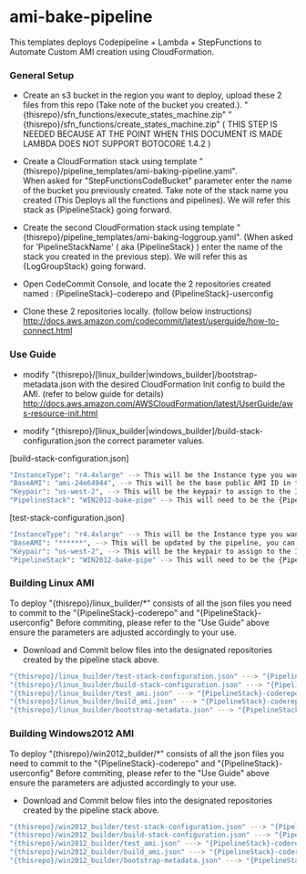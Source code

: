 # ami-bake-pipeline
This templates deploys Codepipeline + Lambda + StepFunctions to Automate Custom AMI creation using CloudFormation.

### General Setup 
* Create an s3 bucket in the region you want to deploy, upload these 2 files from this repo (Take note of the bucket you created.). 
"{thisrepo}/sfn_functions/execute_states_machine.zip"
"{thisrepo}/sfn_functions/create_states_machine.zip"
( THIS STEP IS NEEDED BECAUSE AT THE POINT WHEN THIS DOCUMENT IS MADE LAMBDA DOES NOT SUPPORT BOTOCORE 1.4.2 )


* Create a CloudFormation stack using template "{thisrepo}/pipeline_templates/ami-baking-pipeline.yaml".  
When asked for "StepFunctionsCodeBucket" parameter enter the name of the bucket you previously created.
Take note of the stack name you created (This Deploys all the functions and pipelines). 
We will refer this stack as {PipelineStack} going forward.

* Create the second CloudFormation stack using template "{thisrepo}/pipeline_templates/ami-baking-loggroup.yaml". 
(When asked for 'PipelineStackName' ( aka {PipelineStack} ) enter the name of the stack you created in the previous step).
We will refer this as {LogGroupStack} going forward.

* Open CodeCommit Console, and locate the 2 repositories created named :
{PipelineStack}-coderepo and {PipelineStack}-userconfig

* Clone these 2 repositories locally. (follow below instructions)
http://docs.aws.amazon.com/codecommit/latest/userguide/how-to-connect.html

### Use Guide
* modify "{thisrepo}/[linux_builder|windows_builder]/bootstrap-metadata.json with the desired CloudFormation Init config to build the AMI. (refer to below guide for details)
http://docs.aws.amazon.com/AWSCloudFormation/latest/UserGuide/aws-resource-init.html

* modify "{thisrepo}/[linux_builder|windows_builder]/build-stack-configuration.json the correct parameter values.

[build-stack-configuration.json]
```sh
"InstanceType": "r4.4xlarge" --> This will be the Instance type you want to use to bake the image
"BaseAMI": "ami-24e64944", --> This will be the base public AMI ID in the region you want to use.
"Keypair": "us-west-2", --> This will be the keypair to assign to the Instance.
"PipelineStack": "WIN2012-bake-pipe" --> This will need to be the {PipelineStack} name you created previously.
```

[test-stack-configuration.json]
```sh
"InstanceType": "r4.4xlarge" --> This will be the Instance type you want to use to launch the test instance
"BaseAMI": "******", --> This will be updated by the pipeline, you can leave it blank
"Keypair": "us-west-2", --> This will be the keypair to assign to the Instance.
"PipelineStack": "WIN2012-bake-pipe" --> This will need to be the {PipelineStack} name you created previously.
```

### Building Linux AMI   
To deploy "{thisrepo}/linux_builder/*" consists of all the json files you need to commit to the "{PipelineStack}-coderepo" and "{PipelineStack}-userconfig" 
Before commiting, please refer to the "Use Guide" above ensure the parameters are adjusted accordingly to your use.

* Download and Commit below files into the designated repositories created by the pipeline stack above.
```sh
"{thisrepo}/linux_builder/test-stack-configuration.json" ---> "{PipelineStack}-coderepo" 
"{thisrepo}/linux_builder/build-stack-configuration.json" ---> "{PipelineStack}-coderepo"
"{thisrepo}/linux_builder/test_ami.json" ---> "{PipelineStack}-coderepo"
"{thisrepo}/linux_builder/build_ami.json" ---> "{PipelineStack}-coderepo"
"{thisrepo}/linux_builder/bootstrap-metadata.json" ---> "{PipelineStack}-userconfig"
```
### Building Windows2012 AMI
To deploy "{thisrepo}/win2012_builder/*" consists of all the json files you need to commit to the "{PipelineStack}-coderepo" and "{PipelineStack}-userconfig" 
Before commiting, please refer to the "Use Guide" above ensure the parameters are adjusted accordingly to your use.

* Download and Commit below files into the designated repositories created by the pipeline stack above.
```sh
"{thisrepo}/win2012_builder/test-stack-configuration.json" ---> "{PipelineStack}-coderepo" 
"{thisrepo}/win2012_builder/build-stack-configuration.json" ---> "{PipelineStack}-coderepo"
"{thisrepo}/win2012_builder/test_ami.json" ---> "{PipelineStack}-coderepo"
"{thisrepo}/win2012_builder/build_ami.json" ---> "{PipelineStack}-coderepo"
"{thisrepo}/win2012_builder/bootstrap-metadata.json" ---> "{PipelineStack}-userconfig"
```

